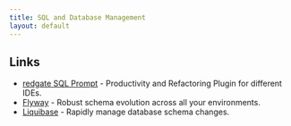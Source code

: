 ```yaml
---
title: SQL and Database Management
layout: default
---
```


## Links

- [redgate SQL Prompt](https://www.red-gate.com/products/sql-development/sql-prompt/) - Productivity and Refactoring Plugin for different IDEs.
- [Flyway](https://flywaydb.org/) - Robust schema evolution across all your environments.
- [Liquibase](https://www.liquibase.org/) - Rapidly manage database schema changes.
